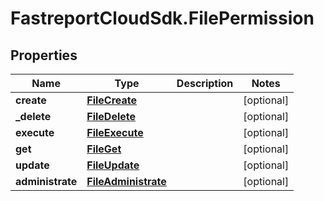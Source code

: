 # FastreportCloudSdk.FilePermission

## Properties

Name | Type | Description | Notes
------------ | ------------- | ------------- | -------------
**create** | [**FileCreate**](FileCreate.md) |  | [optional] 
**_delete** | [**FileDelete**](FileDelete.md) |  | [optional] 
**execute** | [**FileExecute**](FileExecute.md) |  | [optional] 
**get** | [**FileGet**](FileGet.md) |  | [optional] 
**update** | [**FileUpdate**](FileUpdate.md) |  | [optional] 
**administrate** | [**FileAdministrate**](FileAdministrate.md) |  | [optional] 


